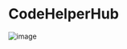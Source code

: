 # CodeHelperHub
![image](https://github.com/jackwu1588003/CodeHelperHub/assets/131579043/fb107abb-f26b-4feb-8005-0a95078329e6)


